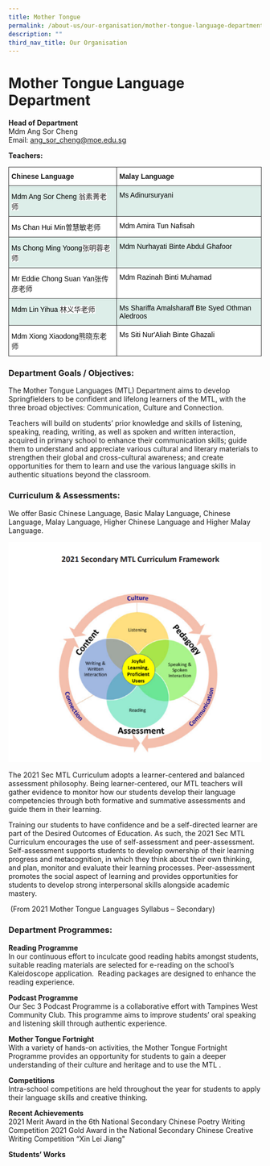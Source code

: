 ```yaml
---
title: Mother Tongue
permalink: /about-us/our-organisation/mother-tongue-language-department
description: ""
third_nav_title: Our Organisation
---
```

# **Mother Tongue Language Department**

**Head of Department**    
Mdm Ang Sor Cheng  
Email: [ang_sor_cheng@moe.edu.sg](mailto:ang_sor_cheng@moe.edu.sg)

**Teachers:**
<table style="border-collapse:collapse;border-spacing:0" class="tg"><thead><tr><th style="background-color:#ffffff;border-color:#343434;border-style:solid;border-width:1px;font-family:Arial, sans-serif;font-size:14px;font-weight:bold;overflow:hidden;padding:10px 5px;text-align:left;vertical-align:top;word-break:normal">Chinese Language</th><th style="background-color:#ffffff;border-color:#343434;border-style:solid;border-width:1px;font-family:Arial, sans-serif;font-size:14px;font-weight:bold;overflow:hidden;padding:10px 5px;text-align:left;vertical-align:top;word-break:normal">Malay Language</th></tr></thead><tbody><tr><td style="background-color:#DDEEE9;border-color:#343434;border-style:solid;border-width:1px;font-family:Arial, sans-serif;font-size:14px;overflow:hidden;padding:10px 5px;text-align:left;vertical-align:top;word-break:normal"><span style="font-weight:normal;color:#000">Mdm Ang Sor Cheng </span> <span style="background-color:white">翁素菁老师</span></td><td style="background-color:#DDEEE9;border-color:#343434;border-style:solid;border-width:1px;font-family:Arial, sans-serif;font-size:14px;overflow:hidden;padding:10px 5px;text-align:left;vertical-align:top;word-break:normal"><span style="font-weight:normal;color:#000">Ms Adinursuryani</span></td></tr><tr><td style="background-color:#ffffff;border-color:#343434;border-style:solid;border-width:1px;font-family:Arial, sans-serif;font-size:14px;overflow:hidden;padding:10px 5px;text-align:left;vertical-align:top;word-break:normal"><span style="font-weight:normal;color:#000">Ms Chan Hui Min</span>曽慧敏老师</td><td style="background-color:#ffffff;border-color:#343434;border-style:solid;border-width:1px;font-family:Arial, sans-serif;font-size:14px;overflow:hidden;padding:10px 5px;text-align:left;vertical-align:top;word-break:normal"><span style="font-weight:normal;color:#000">Mdm Amira Tun Nafisah</span></td></tr><tr><td style="background-color:#DDEEE9;border-color:#343434;border-style:solid;border-width:1px;font-family:Arial, sans-serif;font-size:14px;overflow:hidden;padding:10px 5px;text-align:left;vertical-align:top;word-break:normal"><span style="font-weight:normal;color:#000">Ms Chong Ming Yoong</span><span style="background-color:white">张明蓉老师</span></td><td style="background-color:#DDEEE9;border-color:#343434;border-style:solid;border-width:1px;font-family:Arial, sans-serif;font-size:14px;overflow:hidden;padding:10px 5px;text-align:left;vertical-align:top;word-break:normal"><span style="font-weight:normal;color:#000">Mdm Nurhayati Binte Abdul Ghafoor</span></td></tr><tr><td style="background-color:#ffffff;border-color:#343434;border-style:solid;border-width:1px;font-family:Arial, sans-serif;font-size:14px;overflow:hidden;padding:10px 5px;text-align:left;vertical-align:top;word-break:normal"><span style="font-weight:normal;color:#000">Mr Eddie Chong Suan Yan</span>张传彦老师</td><td style="background-color:#ffffff;border-color:#343434;border-style:solid;border-width:1px;font-family:Arial, sans-serif;font-size:14px;overflow:hidden;padding:10px 5px;text-align:left;vertical-align:top;word-break:normal"><span style="font-weight:normal;color:#000">Mdm Razinah Binti Muhamad</span></td></tr><tr><td style="background-color:#DDEEE9;border-color:#343434;border-style:solid;border-width:1px;font-family:Arial, sans-serif;font-size:14px;overflow:hidden;padding:10px 5px;text-align:left;vertical-align:top;word-break:normal"><span style="font-weight:normal;color:#000">Mdm Lin Yihua</span> <span style="background-color:white">林义华老师</span></td><td style="background-color:#DDEEE9;border-color:#343434;border-style:solid;border-width:1px;font-family:Arial, sans-serif;font-size:14px;overflow:hidden;padding:10px 5px;text-align:left;vertical-align:top;word-break:normal"><span style="font-weight:normal;color:#000">Ms Shariffa Amalsharaff Bte Syed Othman Aledroos</span></td></tr><tr><td style="background-color:#ffffff;border-color:#343434;border-style:solid;border-width:1px;font-family:Arial, sans-serif;font-size:14px;overflow:hidden;padding:10px 5px;text-align:left;vertical-align:top;word-break:normal"><span style="font-weight:normal;color:#000">Mdm Xiong Xiaodong</span>熊晓东老师</td><td style="background-color:#ffffff;border-color:#343434;border-style:solid;border-width:1px;font-family:Arial, sans-serif;font-size:14px;overflow:hidden;padding:10px 5px;text-align:left;vertical-align:top;word-break:normal"><span style="font-weight:normal;color:#000">Ms Siti Nur'Aliah Binte Ghazali</span></td></tr></tbody></table>

### Department Goals / Objectives:

The Mother Tongue Languages (MTL) Department aims to develop Springfielders to be confident and lifelong learners of the MTL, with the three broad objectives: Communication, Culture and Connection.

Teachers will build on students’ prior knowledge and skills of listening, speaking, reading, writing, as well as spoken and written interaction, acquired in primary school to enhance their communication skills; guide them to understand and appreciate various cultural and literary materials to strengthen their global and cross-cultural awareness; and create opportunities for them to learn and use the various language skills in authentic situations beyond the classroom.

### Curriculum & Assessments:

We offer Basic Chinese Language, Basic Malay Language, Chinese Language, Malay Language, Higher Chinese Language and Higher Malay Language.

![](/images/Framework.png)

The 2021 Sec MTL Curriculum adopts a learner-centered and balanced assessment philosophy. Being learner-centered, our MTL teachers will gather evidence to monitor how our students develop their language competencies through both formative and summative assessments and guide them in their learning. 

Training our students to have confidence and be a self-directed learner are part of the Desired Outcomes of Education. As such, the 2021 Sec MTL Curriculum encourages the use of self-assessment and peer-assessment. Self-assessment supports students to develop ownership of their learning progress and metacognition, in which they think about their own thinking, and plan, monitor and evaluate their learning processes. Peer-assessment promotes the social aspect of learning and provides opportunities for students to develop strong interpersonal skills alongside academic mastery. 

 (From 2021 Mother Tongue Languages Syllabus – Secondary)
 
###  Department Programmes:

**Reading Programme**  
In our continuous effort to inculcate good reading habits amongst students, suitable reading materials are selected for e-reading on the school’s Kaleidoscope application.  Reading packages are designed to enhance the reading experience.    

**Podcast Programme**    
Our Sec 3 Podcast Programme is a collaborative effort with Tampines West Community Club. This programme aims to improve students’ oral speaking and listening skill through authentic experience.

**Mother Tongue Fortnight**    
With a variety of hands-on activities, the Mother Tongue Fortnight Programme provides an opportunity for students to gain a deeper understanding of their culture and heritage and to use the MTL .

**Competitions**    
Intra-school competitions are held throughout the year for students to apply their language skills and creative thinking.

**Recent Achievements**   
2021 Merit Award in the 6th National Secondary Chinese Poetry Writing Competition 2021 Gold Award in the National Secondary Chinese Creative Writing Competition “Xin Lei Jiang"

**Students’ Works**